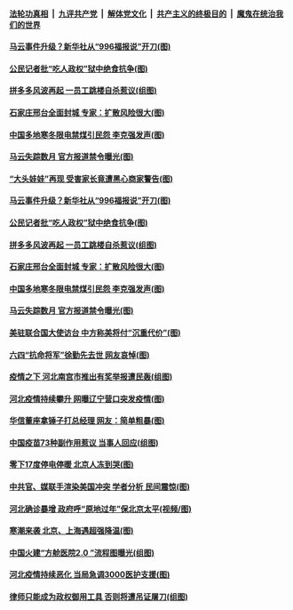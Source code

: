 

####  [法轮功真相](../../../../basic/blob/master/README.md?t=01100431) &nbsp;|&nbsp; [九评共产党](../../../../9ping.md/blob/master/README.md?t=01100431) &nbsp;|&nbsp; [解体党文化](../../../../jtdwh.md/blob/master/README.md?t=01100431)  &nbsp;|&nbsp; [共产主义的终极目的](../../../../gczydzjmd.md/blob/master/README.md?t=01100431) &nbsp;|&nbsp; [魔鬼在统治我们的世界](../../../../mgztzwmdsj.md/blob/master/README.md?t=01100431) 

#### [马云事件升级？新华社从“996福报说”开刀(图)](../pages/p1/958586.md?t=01100431) 

#### [公民记者批“吃人政权”狱中绝食抗争(图)](../pages/p1/958584.md?t=01100431) 

#### [拼多多风波再起 一员工跳楼自杀惹议(组图)](../pages/p1/958569.md?t=01100431) 

#### [石家庄邢台全面封城 专家：扩散风险很大(图)](../pages/p1/958543.md?t=01100431) 

#### [中国多地寒冬限电禁煤引民怨 李克强发声(图)](../pages/p1/958528.md?t=01100431) 

#### [马云失踪数月 官方报道禁令曝光(图)](../pages/p1/958523.md?t=01100431) 

#### [“大头娃娃”再现 受害家长竟遭黑心商家警告(图)](../pages/p1/958589.md?t=01100431) 

#### [马云事件升级？新华社从“996福报说”开刀(图)](../pages/p1/958586.md?t=01100431) 

#### [公民记者批“吃人政权”狱中绝食抗争(图)](../pages/p1/958584.md?t=01100431) 

#### [拼多多风波再起 一员工跳楼自杀惹议(组图)](../pages/p1/958569.md?t=01100431) 

#### [石家庄邢台全面封城 专家：扩散风险很大(图)](../pages/p1/958543.md?t=01100431) 

#### [中国多地寒冬限电禁煤引民怨 李克强发声(图)](../pages/p1/958528.md?t=01100431) 

#### [马云失踪数月 官方报道禁令曝光(图)](../pages/p1/958523.md?t=01100431) 

#### [美驻联合国大使访台 中方称美将付“沉重代价”(图)](../pages/p1/958463.md?t=01100431) 

#### [六四“抗命将军”徐勤先去世 网友哀悼(图)](../pages/p1/958487.md?t=01100431) 

#### [疫情之下 河北南宫市推出有奖举报遭民轰(组图)](../pages/p1/958472.md?t=01100431) 

#### [河北疫情持续攀升 网曝辽宁营口突发疫情(图)](../pages/p1/958437.md?t=01100431) 

#### [华信董座拿锤子打总经理 网友：简单粗暴(图)](../pages/p1/958446.md?t=01100431) 

#### [中国疫苗73种副作用惹议 当事人回应(组图)](../pages/p1/958418.md?t=01100431) 

#### [零下17度停电停暖 北京人冻到哭(图)](../pages/p1/958423.md?t=01100431) 

#### [中共官、媒联手渲染美国冲突 学者分析 民间震惊(图)](../pages/p1/958397.md?t=01100431) 

#### [河北确诊暴增 政府呼“原地过年”保北京太平(视频/图)](../pages/p1/958376.md?t=01100431) 

#### [寒潮来袭 北京、上海遇超强降温(图)](../pages/p1/958341.md?t=01100431) 

#### [中国火建“方舱医院2.0 ”流程图曝光(组图)](../pages/p1/958299.md?t=01100431) 

#### [河北疫情持续恶化 当局急调3000医护支援(图)](../pages/p1/958319.md?t=01100431) 

#### [律师只能成为政权御用工具 否则将遭吊证屠刀(组图)](../pages/p1/958325.md?t=01100431) 

